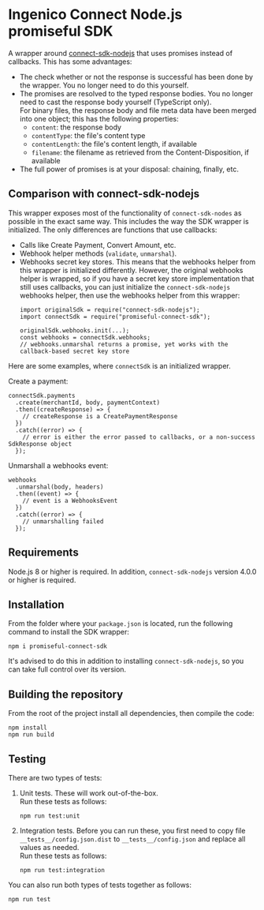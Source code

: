 # Ingenico Connect Node.js promiseful SDK

A wrapper around [connect-sdk-nodejs](https://github.com/Ingenico-ePayments/connect-sdk-nodejs) that uses promises instead of callbacks. This has some advantages:

* The check whether or not the response is successful has been done by the wrapper. You no longer need to do this yourself.
* The promises are resolved to the typed response bodies. You no longer need to cast the response body yourself (TypeScript only).\
  For binary files, the response body and file meta data have been merged into one object; this has the following properties:
  * `content`: the response body
  * `contentType`: the file's content type
  * `contentLength`: the file's content length, if available
  * `filename`: the filename as retrieved from the Content-Disposition, if available
* The full power of promises is at your disposal: chaining, finally, etc.

## Comparison with connect-sdk-nodejs

This wrapper exposes most of the functionality of `connect-sdk-nodes` as possible in the exact same way. This includes the way the SDK wrapper is initialized. The only differences are functions that use callbacks:
* Calls like Create Payment, Convert Amount, etc.
* Webhook helper methods (`validate`, `unmarshal`).
* Webhooks secret key stores. This means that the webhooks helper from this wrapper is initialized differently. However, the original webhooks helper is wrapped, so if you have a secret key store implementation that still uses callbacks, you can just initialize the `connect-sdk-nodejs` webhooks helper, then use the webhooks helper from this wrapper:
   ```
   import originalSdk = require("connect-sdk-nodejs");
   import connectSdk = require("promiseful-connect-sdk");

   originalSdk.webhooks.init(...);
   const webhooks = connectSdk.webhooks;
   // webhooks.unmarshal returns a promise, yet works with the callback-based secret key store
   ```

Here are some examples, where `connectSdk` is an initialized wrapper.

Create a payment:
```
connectSdk.payments
  .create(merchantId, body, paymentContext)
  .then((createResponse) => {
    // createResponse is a CreatePaymentResponse
  })
  .catch((error) => {
    // error is either the error passed to callbacks, or a non-success SdkResponse object
  });
```

Unmarshall a webhooks event:
```
webhooks
  .unmarshal(body, headers)
  .then((event) => {
    // event is a WebhooksEvent
  })
  .catch((error) => {
    // unmarshalling failed
  });
```

## Requirements

Node.js 8 or higher is required. In addition, `connect-sdk-nodejs` version 4.0.0 or higher is required.

## Installation

From the folder where your `package.json` is located, run the following command to install the SDK wrapper:

    npm i promiseful-connect-sdk

It's advised to do this in addition to installing `connect-sdk-nodejs`, so you can take full control over its version.

## Building the repository

From the root of the project install all dependencies, then compile the code:

    npm install
    npm run build

## Testing

There are two types of tests:

1. Unit tests. These will work out-of-the-box.\
   Run these tests as follows:

    ```
    npm run test:unit
    ```
2. Integration tests. Before you can run these, you first need to copy file `__tests__/config.json.dist` to `__tests__/config.json` and replace all values as needed.\
   Run these tests as follows:

    ```
    npm run test:integration
    ```

You can also run both types of tests together as follows:

    npm run test
